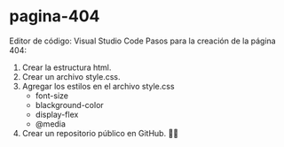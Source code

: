 # pagina-404
Editor de código: Visual Studio Code
Pasos para la creación de la página 404:
1. Crear la estructura html.
2. Crear un archivo style.css.
3. Agregar los estilos en el archivo style.css
    - font-size
    - blackground-color
    - display-flex
    - @media
4. Crear un repositorio público en GitHub.
🎉🚀

